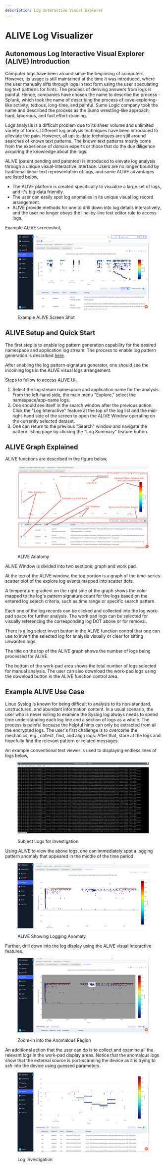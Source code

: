 ```yaml
---
description: Log Interactive Visual Explorer
---
```


# ALIVE Log Visualizer

## Autonomous Log Interactive Visual Explorer (ALIVE) Introduction

Computer logs have been around since the beginning of computers. However, its usage is still maintained at the time it was introduced, where the user manually sifts through logs in text form using the user speculating log text patterns for hints. The process of deriving answers from logs is painful. Hence, companies have chosen the name to describe the process - Splunk, which took the name of describing the process of cave-exploring-like activity; tedious, long-time, and painful. Sumo Logic company took the name and described the process as the Sumo wrestling-like approach; hard, laborious, and fast effort-draining.

Logs analysis is a difficult problem due to its sheer volume and unlimited variety of forms. Different log analysis techniques have been introduced to alleviate the pain. However, all up-to-date techniques are still around searches of known text patterns. The known text patterns mostly come from the experience of domain experts or those that do the due diligence acquiring the knowledge about the logs.

ALIVE (patent pending and patented) is introduced to elevate log analysis through a unique visual-interactive interface. Users are no longer bound by traditional linear text representation of logs, and some ALIVE advantages are listed below,

* The ALIVE platform is created specifically to visualize a large set of logs, and it's big-data friendly.
* The user can easily spot log anomalies in its unique visual log record arrangement.
* ALIVE provide methods for one to drill down into log details interactively, and the user no longer obeys the line-by-line text editor rule to access logs.

Example ALIVE screenshot,

<figure><img src="../.gitbook/assets/gitbook-alive-example1-2023-04-25_18-53-30.jpg" alt=""><figcaption><p>Example ALIVE Screen Shot</p></figcaption></figure>

## ALIVE Setup and Quick Start

The first step is to enable log pattern generation capability for the desired namespace and application log stream. The process to enable log pattern generation is described [here](log-pattern-signature/#ps\_stream\_enable).

After enabling the log pattern-signature generator, one should see the incoming logs in the ALIVE visual logs arrangement.

Steps to follow to access ALIVE UI,

1. Select the log stream namespace and application name for the analysis.\
   From the left-hand side, the main menu "Explore," select the namespace/app-name logs.
2. One should see itself in the search window after the previous action. Click the "Log Interactive" feature at the top of the log list and the mid-right-hand side of the screen to open the ALIVE Window operating on the currently selected dataset.
3. One can return to the previous "Search" window and navigate the pattern listing page by clicking the "Log Summary" feature button.

## ALIVE Graph Explained

ALIVE functions are described in the figure below,

<figure><img src="../.gitbook/assets/alive-anotomy-2023-05-05_17-59-26.jpg" alt=""><figcaption><p>ALIVE Anatomy</p></figcaption></figure>

ALIVE Window is divided into two sections; graph and work pad.

At the top of the ALIVE window, the top portion is a graph of the time-series scatter plot of the explore log events mapped into scatter dots.

A temperature gradient on the right side of the graph shows the color mapped to the log's pattern signature count for the logs based on the entered log search criteria, such as time range or specific search pattern.

Each one of the log records can be clicked and collected into the log work-pad space for further analysis. The work pad logs can be selected for visually referencing the corresponding log DOT above or for removal.

There is a log select invert button in the ALIVE function control that one can use to invert the selected log for analysis visually or clear for sifting unwanted logs.

The title on the top of the ALIVE graph shows the number of logs being processed for ALIVE.

The bottom of the work-pad area shows the total number of logs selected for manual analysis. The user can also download the work-pad logs using the download button in the ALIVE function control area.

## Example ALIVE Use Case

Linux Syslog is known for being difficult to analysis to its non-standard, unstructured, and abundant information content. In a usual scenario, the user who is never willing to examine the Syslog log always needs to spend time understanding each log line and a section of logs as a whole. The process is painful because the helpful hints can only be extracted from all the encrypted logs. The user's first challenge is to overcome the mechanics, e.g., collect, find, and align logs. After that, stare at the logs and hopefully find the relevant pattern or related messages.

An example conventional text viewer is used to displaying endless lines of logs below,

<figure><img src="../.gitbook/assets/alive-ex0-2023-05-09_23-06-42.jpg" alt=""><figcaption><p>Subject Logs for Investigation</p></figcaption></figure>

Using ALIVE to view the above logs, one can immediately spot a logging pattern anomaly that appeared in the middle of the time period.

<figure><img src="../.gitbook/assets/alive-ex1-2023-04-21_9-51-02.jpg" alt=""><figcaption><p>ALIVE Showing Logging Anomaly</p></figcaption></figure>

Further, drill down into the log display using the ALIVE visual interactive features.

<figure><img src="../.gitbook/assets/alive-ex2-2023-04-21_9-51-34.jpg" alt=""><figcaption><p>Zoom-in into the Anomalous Region</p></figcaption></figure>

An additional action that the user can do is to collect and examine all the relevant logs in the work-pad display areas. Notice that the anomalous logs show that the external source is port-scanning the device as it is trying to _ssh_ into the device using guessed parameters.

<figure><img src="../.gitbook/assets/alive-ex3-2023-04-21_10-15-17.jpg" alt=""><figcaption><p>Log Investigation</p></figcaption></figure>
